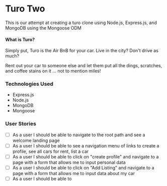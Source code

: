 # Turo Two

This is our attempt at creating a turo clone using Node.js, Express.js, and MongoDB using the Mongoose ODM

#### What is Turo? 

Simply put, Turo is the Air BnB for your car. Live in the city? Don't drive as much? 

Rent out your car to someone else and let them put all the dings, scratches, and coffee stains on it ... not to mention miles!

### Technologies Used
- Express.js
- Node.js
- MongoDB
- Mongoose

### User Stories
- [ ] As a user I should be able to navigate to the root path and see a welcome landing page
- [ ] As a user I should be able to see a navigation menu of links to create a profile, see all cars for rent, list a car
- [ ] As a user I should be able to click on "create profile" and navigate to a page with a form that allows me to input personal data
- [ ] As a user I should be able to click on "Add Listing" and navigate to a page with a form that allows me to input data about my car
- [ ] As a user I should be able to

